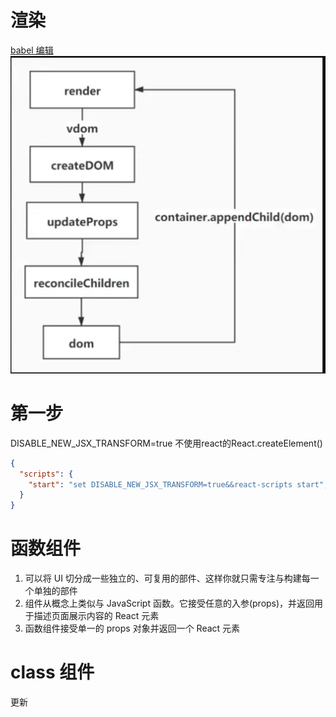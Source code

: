 # 渲染

[babel 编辑](https://www.babeljs.cn/repl#?browsers=defaults%2C%20not%20ie%2011%2C%20not%20ie_mob%2011&build=&builtIns=false&corejs=3.6&spec=false&loose=false&code_lz=DwCwjAfGBMDMwHpwSA&debug=false&forceAllTransforms=false&shippedProposals=false&circleciRepo=&evaluate=false&fileSize=false&timeTravel=false&sourceType=module&lineWrap=true&presets=env%2Creact%2Cstage-2&prettier=false&targets=&version=7.14.7&externalPlugins=)
![](./static/渲染图.png)

# 第一步

DISABLE_NEW_JSX_TRANSFORM=true 不使用react的React.createElement()

```json
{
  "scripts": {
    "start": "set DISABLE_NEW_JSX_TRANSFORM=true&&react-scripts start",
  }
}
```

# 函数组件

1. 可以将 UI 切分成一些独立的、可复用的部件、这样你就只需专注与构建每一个单独的部件
2. 组件从概念上类似与 JavaScript 函数。它接受任意的入参(props)，并返回用于描述页面展示内容的 React 元素
3. 函数组件接受单一的 props 对象并返回一个 React 元素

# class 组件
更新